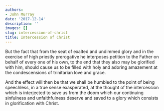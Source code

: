 ```yaml
---
authors:
- John Murray
date: '2017-12-14'
description: ''
images: []
slug: intercession-of-christ
title: Intercession of Christ
---
```


But the fact that from the seat of exalted and undimmed glory and in the exercise of high priestly prerogative he interposes petition to the Father on behalf of every one of his own, to the end that they also may be glorified with him, should cause us to be filled with holy and adoring amazement at the condescensions of trinitarian love and grace.

And the effect will then be that we shall be humbled to the point of being speechless, in a true sense exasperated, at the thought of the intercession which is interjected to save us from the doom which our continuing sinfulness and unfaithfulness deserve and saved to a glory which consists in glorification with Christ.